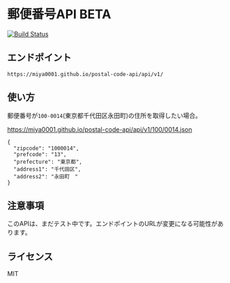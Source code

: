 # 郵便番号API BETA

[![Build Status](https://travis-ci.org/miya0001/postal-code-api.svg?branch=master)](https://travis-ci.org/miya0001/postal-code-api)

## エンドポイント

```
https://miya0001.github.io/postal-code-api/api/v1/
```

## 使い方

郵便番号が`100-0014`(東京都千代田区永田町)の住所を取得したい場合。

https://miya0001.github.io/postal-code-api/api/v1/100/0014.json

```
{
  "zipcode": "1000014",
  "prefcode": "13",
  "prefecture": "東京都",
  "address1": "千代田区",
  "address2": "永田町　"
}
```

## 注意事項

このAPIは、まだテスト中です。エンドポイントのURLが変更になる可能性があります。

## ライセンス

MIT
